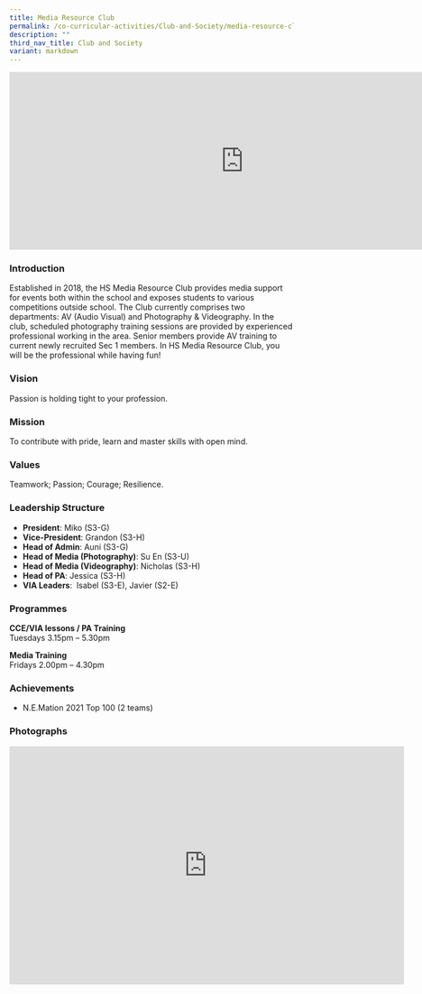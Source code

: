 ```yaml
---
title: Media Resource Club
permalink: /co-curricular-activities/Club-and-Society/media-resource-club/
description: ""
third_nav_title: Club and Society
variant: markdown
---
```

<center><iframe allowfullscreen="" allow="accelerometer; autoplay; clipboard-write; encrypted-media; gyroscope; picture-in-picture" frameborder="0" title="2022 MRC Open House" src="https://www.youtube.com/embed/dxH7NXJ7WRg" height="315" width="830"></iframe></center>

### Introduction

Established in 2018, the HS Media Resource Club provides media support for events both within the school and exposes students to various competitions outside school. The Club currently comprises two departments: AV (Audio Visual) and Photography &amp; Videography. In the club, scheduled photography training sessions are provided by experienced professional working in the area. Senior members provide AV training to current newly recruited Sec 1 members. In HS Media Resource Club, you will be the professional while having fun!

### Vision

Passion is holding tight to your profession.

### Mission

To contribute with pride, learn and master skills with open mind.

### Values

Teamwork; Passion; Courage; Resilience.

### Leadership Structure
*   **President**: Miko (S3-G)
*   **Vice-President**: Grandon (S3-H)
*   **Head of Admin**: Auni (S3-G)
*   **Head of Media (Photography)**: Su En (S3-U)
*   **Head of Media (Videography)**: Nicholas (S3-H)
*   **Head of PA**: Jessica (S3-H)
*   **VIA Leaders**:&nbsp; Isabel (S3-E), Javier (S2-E)

### Programmes

**CCE/VIA lessons / PA Training**    
Tuesdays 3.15pm – 5.30pm

**Media Training**   
Fridays 2.00pm – 4.30pm

  

### Achievements

*   N.E.Mation 2021 Top 100 (2 teams)

### Photographs

<center><iframe allowfullscreen="true" height="422" width="700" frameborder="0" src="https://docs.google.com/presentation/d/e/2PACX-1vQaqzB1ope8Xmix6szz6oZ4xgr_IkDpcEhcY-O-pc9uHhH2rYkP2pJOSv0ZjoJ_9-QT4kiFY3dXSegz/embed?start=false&amp;loop=false&amp;delayms=3000"></iframe></center>